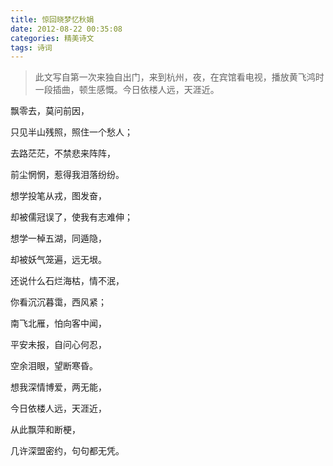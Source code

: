 ```yaml
---
title: 惊回晓梦忆秋娟
date: 2012-08-22 00:35:08
categories: 精美诗文
tags: 诗词
---
```

> 此文写自第一次来独自出门，来到杭州，夜，在宾馆看电视，播放黄飞鸿时一段插曲，顿生感慨。今日依楼人远，天涯近。

飘零去，莫问前因，

只见半山残照，照住一个愁人；

去路茫茫，不禁悲来阵阵，

前尘惘惘，惹得我泪落纷纷。

想学投笔从戎，图发奋，

却被儒冠误了，使我有志难伸；

想学一棹五湖，同遁隐，

却被妖气笼遍，远无垠。

还说什么石烂海枯，情不泯，

你看沉沉暮霭，西风紧；

南飞北雁，怕向客中闻，

平安未报，自问心何忍，

空余泪眼，望断寒昏。

想我深情博爱，两无能，

今日依楼人远，天涯近，

从此飘萍和断梗，

几许深盟密约，句句都无凭。

